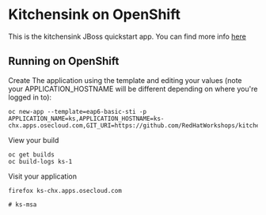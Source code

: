 Kitchensink on OpenShift
=========================

This is the kitchensink JBoss quickstart app.  You can find more info [here](https://github.com/jboss-developer/jboss-eap-quickstarts)

Running on OpenShift
--------------------

Create The application using the template and editing your values (note your APPLICATION_HOSTNAME will be different depending on where you're logged in to):

```
oc new-app --template=eap6-basic-sti -p APPLICATION_NAME=ks,APPLICATION_HOSTNAME=ks-chx.apps.osecloud.com,GIT_URI=https://github.com/RedHatWorkshops/kitchensink,GIT_REF="",GIT_CONTEXT_DIR=""
```

View your build

    oc get builds
    oc build-logs ks-1

Visit your application
```
firefox ks-chx.apps.osecloud.com

# ks-msa
